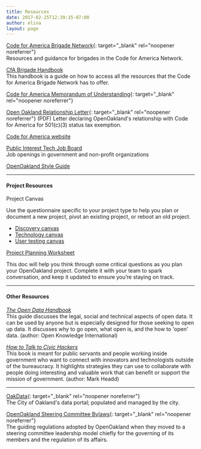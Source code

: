 ```yaml
---
title: Resources
date: 2017-02-25T12:39:15-07:00
author: elina
layout: page
---
```

[Code for America Brigade Network](https://brigade.codeforamerica.org/brigade/){: target="_blank" rel="noopener noreferrer"}  
Resources and guidance for brigades in the Code for America Network.

[CfA Brigade Handbook](https://docs.google.com/document/d/16CL9TdmWV0hDY6c85PwtzUcu1VjeSeiDFD2CbtLKf7s/edit?usp=sharing)  
This handbook is a guide on how to access all the resources that the Code for America Brigade Network has to offer.

[Code for America Memorandum of Understanding](https://docs.google.com/document/d/1TtEWZ1-XY3WHJ9dU4KaMIjDx7wcFGw3lbM8O8iUt2Sw/){: target="_blank" rel="noopener noreferrer"}

[Open Oakland Relationship Letter](https://drive.google.com/file/d/1i6BzWwVQHYSPD_Aa9HwqCpc8MEtpcqC2/view?usp=sharing){: target="_blank" rel="noopener noreferrer"} (PDF)
Letter declaring OpenOakland's relationship with Code for America for 501(c)(3) status tax exemption.

[Code for America website](https://www.codeforamerica.org)

[Public Interest Tech Job Board](https://jobs.codeforamerica.org)  
Job openings in government and non-profit organizations

[OpenOakland Style Guide](https://docs.google.com/document/d/1SvhwrQcu4mNMS05zE4AIXA8zsc7qpUeWVA9GvgiZaHo/edit#heading=h.dzo2keok5z7)

---

#### Project Resources

Project Canvas

Use the questionnaire specific to your project type to help you plan or document a new project, pivot an existing project, or reboot an old project.
- [Discovery canvas](https://c4a.me/canvas-discovery)
- [Technology canvas](https://c4a.me/canvas-technology)
- [User testing canvas](https://c4a.me/canvas-user-testing)

[Project Planning Worksheet](http://oakca.us/project-planning)

This doc will help you think through some critical questions as you plan your OpenOakland project. Complete it with your team to spark conversation, and keep it updated to ensure you’re staying on track. 

---

#### Other Resources

[_The Open Data Handbook_](http://opendatahandbook.org)  
This guide discusses the legal, social and technical aspects of open data. It can be used by anyone but is especially designed for those seeking to open up data. It discusses why to go open, what open is, and the how to 'open' data. (author: Open Knowledge International)

[_How to Talk to Civic Hackers_](https://www.gitbook.com/book/mheadd/how-to-talk-to-civic-hackers/details)  
This book is meant for public servants and people working inside government who want to connect with innovators and technologists outside of the bureaucracy. It highlights strategies they can use to collaborate with people doing interesting and valuable work that can benefit or support the mission of government. (author: Mark Headd)

---

<!-- AL removed link to PRR resources -->
[OakData](http://data.oaklandnet.com/){: target="_blank" rel="noopener noreferrer"}  
The City of Oakland's data portal; populated and managed by the city.

[OpenOakland Steering Committee Bylaws](https://docs.google.com/document/d/1QR-fr1WnmXkZoVNmWnZ9drzfmaZoPkodEOx-PkExt94/){: target="_blank" rel="noopener noreferrer"}  
The guiding regulations adopted by OpenOakland when they moved to a steering committee leadership model chiefly for the governing of its members and the regulation of its affairs.
